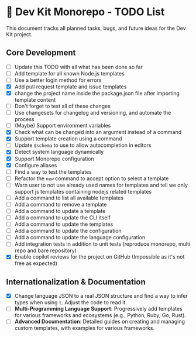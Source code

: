 # 🚀 Dev Kit Monorepo - TODO List

This document tracks all planned tasks, bugs, and future ideas for the Dev Kit project.

## Core Development

- [ ] Update this TODO with all what has been done so far
- [ ] Add template for all known Node.js templates
- [ ] Use a better login method for errors
- [x] Add pull request template and issue templates
- [x] change the project name inside the package.json file after importing template content
- [ ] Don't forget to test all of these changes
- [ ] Use changesets for changelog and versioning, and automate the process
- [ ] (Maybe) Support environment variables
- [x] Check what can be changed into an argument instead of a command
- [x] Support template creation using a command
- [ ] Update `$schema` to use to allow autocompletion in editors
- [x] Detect system language dynamically
- [x] Support Monorepo configuration
- [x] Configure aliases
- [ ] Find a way to test the templates
- [ ] Refactor the `new` command to accept option to select a template
- [ ] Warn user to not use already used names for templates and tell we only support js templates containing nodejs related templates
- [ ] Add a command to list all available templates
- [ ] Add a command to remove a template
- [ ] Add a command to update a template
- [ ] Add a command to update the CLI itself
- [ ] Add a command to update the templates
- [ ] Add a command to update the configuration
- [ ] Add a command to update the language configuration
- [ ] Add integration tests in addition to unit tests (reproduce monorepo, multi repo and bare repository)
- [x] Enable copilot reviews for the project on GitHub (Impossible as it's not free as expected)

## Internationalization & Documentation

- [x] Change language JSON to a real JSON structure and find a way to infer types when using `t`. Adjust the code to read it.
- [ ] **Multi-Programming Language Support**: Progressively add templates for various frameworks and ecosystems (e.g., Python, Ruby, Go, Rust).
- [ ] **Advanced Documentation**: Detailed guides on creating and managing custom templates, with examples for various frameworks.
